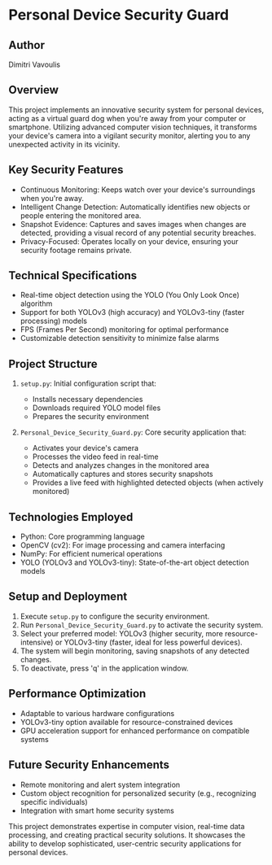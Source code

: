 # Personal Device Security Guard

## Author
Dimitri Vavoulis

## Overview
This project implements an innovative security system for personal devices, acting as a virtual guard dog when you're away from your computer or smartphone. Utilizing advanced computer vision techniques, it transforms your device's camera into a vigilant security monitor, alerting you to any unexpected activity in its vicinity.

## Key Security Features
- Continuous Monitoring: Keeps watch over your device's surroundings when you're away.
- Intelligent Change Detection: Automatically identifies new objects or people entering the monitored area.
- Snapshot Evidence: Captures and saves images when changes are detected, providing a visual record of any potential security breaches.
- Privacy-Focused: Operates locally on your device, ensuring your security footage remains private.

## Technical Specifications
- Real-time object detection using the YOLO (You Only Look Once) algorithm
- Support for both YOLOv3 (high accuracy) and YOLOv3-tiny (faster processing) models
- FPS (Frames Per Second) monitoring for optimal performance
- Customizable detection sensitivity to minimize false alarms

## Project Structure
1. `setup.py`: Initial configuration script that:
   - Installs necessary dependencies
   - Downloads required YOLO model files
   - Prepares the security environment

2. `Personal_Device_Security_Guard.py`: Core security application that:
   - Activates your device's camera
   - Processes the video feed in real-time
   - Detects and analyzes changes in the monitored area
   - Automatically captures and stores security snapshots
   - Provides a live feed with highlighted detected objects (when actively monitored)

## Technologies Employed
- Python: Core programming language
- OpenCV (cv2): For image processing and camera interfacing
- NumPy: For efficient numerical operations
- YOLO (YOLOv3 and YOLOv3-tiny): State-of-the-art object detection models

## Setup and Deployment
1. Execute `setup.py` to configure the security environment.
2. Run `Personal_Device_Security_Guard.py` to activate the security system.
3. Select your preferred model: YOLOv3 (higher security, more resource-intensive) or YOLOv3-tiny (faster, ideal for less powerful devices).
4. The system will begin monitoring, saving snapshots of any detected changes.
5. To deactivate, press 'q' in the application window.

## Performance Optimization
- Adaptable to various hardware configurations
- YOLOv3-tiny option available for resource-constrained devices
- GPU acceleration support for enhanced performance on compatible systems

## Future Security Enhancements
- Remote monitoring and alert system integration
- Custom object recognition for personalized security (e.g., recognizing specific individuals)
- Integration with smart home security systems

This project demonstrates expertise in computer vision, real-time data processing, and creating practical security solutions. It showcases the ability to develop sophisticated, user-centric security applications for personal devices.
